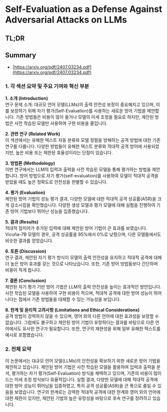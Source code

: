 # Self-Evaluation as a Defense Against Adversarial Attacks on LLMs
## TL;DR
## Summary
- [https://arxiv.org/pdf/2407.03234.pdf](https://arxiv.org/pdf/2407.03234.pdf)

### 1. 각 섹션 요약 및 주요 기여와 혁신 부분

**1. 소개 (Introduction)**  
연구 문제 소개: 대규모 언어 모델(LLMs)의 출력 안전성 보장이 중요해지고 있으며, 이를 보장하기 위해 자기 평가(Self-Evaluation)를 사용하는 새로운 방어 기법을 제안합니다. 기존 방법들은 비용이 많이 들거나 모델의 미세 조정을 필요로 하지만, 제안된 방법은 사전 학습된 모델만 사용하여 구현 비용을 줄입니다.

**2. 관련 연구 (Related Work)**  
이 섹션에서는 유해한 텍스트 자동 분류와 모델 정렬을 방해하는 공격 방법에 대한 기존 연구를 다룹니다. 다양한 방법들이 유해한 텍스트 분류와 적대적 공격 방어에 사용되었지만, 높은 비용 또는 제한된 효율성이라는 단점이 있습니다.

**3. 방법론 (Methodology)**  
이번 연구에서는 LLM의 입력과 출력을 사전 학습된 모델을 통해 평가하는 방법을 제안합니다. 방어 방법으로 자기 평가(self-evaluation)를 사용하여 모델이 적대적 공격을 받았을 때도 높은 정확도로 안전성을 판별할 수 있습니다.

**4. 평가 (Evaluation)**  
제안된 방어 기법의 성능 평가 결과, 다양한 모델에 대한 적대적 공격 성공률(ASR)을 크게 감소시킴을 확인했습니다. 다양한 생성 모델과 평가 모델에 대해 실험을 진행하여 기존 방어 기법보다 뛰어난 성능을 입증했습니다.

**5. 결과 (Results)**  
적대적 접미어가 추가된 입력에 대해 제안된 방어 기법이 큰 효과를 보였습니다. Vicuña-7B 모델의 경우, 공격 성공률을 95%에서 0%로 낮췄으며, 다른 모델들에서도 비슷한 결과를 얻었습니다.

**6. 토론 (Discussion)**  
연구 결과, 제안된 자기 평가 방식이 모델의 출력 안전성을 유지하고 적대적 공격에 대해 더 높은 방어 효과를 갖는 것으로 나타났습니다. 또한, 기존 방어 방법들보다 간단하며 비용이 적게 듭니다.

**7. 결론 (Conclusion)**  
제안된 자기 평가 기반 방어 기법은 LLM의 출력 안전성을 높이는 효과적인 방안입니다. 사전 학습된 모델을 사용하여 구현 비용이 적으며, 적대적 공격에 대한 방어 성능이 뛰어나다는 점에서 기존 방법들을 대체할 수 있는 가능성을 보입니다.

**8. 한계 및 윤리적 고려사항 (Limitations and Ethical Considerations)**  
공격 방법이 강력하지 않을 수 있으며, 영어 외의 다른 언어에 대한 효과성을 보장할 수 없습니다. 그럼에도 불구하고 제안된 방어 기법이 유망하다는 결과를 바탕으로 다른 언어에서도 유사한 연구가 필요합니다. 또한, 연구의 재현성을 위해 일부 유해한 텍스트를 예시로 포함했습니다.

### 2. 전체 요약

이 논문에서는 대규모 언어 모델(LLMs)의 안전성을 확보하기 위한 새로운 방어 기법을 제안하고 있습니다. 제안된 방어 기법은 사전 학습된 모델을 활용하여 입력과 출력을 분석, 평가하는 자기 평가(Self-Evaluation) 방식을 채택하고 있으며, 기존의 비용이 많이 드는 미세 조정 방식보다 효율적입니다. 실험 결과, 다양한 모델에 대해 적대적 공격에 대한 방어 성능이 뛰어남을 입증하였고, 특히 공격 성공률(ASR)을 큰 폭으로 줄일 수 있음을 보였습니다. 연구의 한계로는 강력한 적대적 공격에 대한 한계와 영어 외의 언어에 대한 제한이 있지만, 제안된 기법의 높은 유망성을 바탕으로 후속 연구를 장려하고 있습니다.